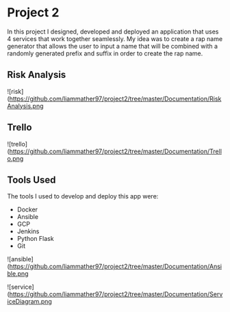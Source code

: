 # Project 2

In this project I designed, developed and deployed an application that uses 4 services that
work together seamlessly. My idea was to create a rap name generator that allows the user to
input a name that will be combined with a randomly generated prefix and suffix in order to
create the rap name.

## Risk Analysis

![risk](https://github.com/liammather97/project2/tree/master/Documentation/RiskAnalysis.png

## Trello

![trello](https://github.com/liammather97/project2/tree/master/Documentation/Trello.png

## Tools Used

The tools I used to develop and deploy this app were:
- Docker
- Ansible
- GCP
- Jenkins
- Python Flask
- Git

![ansible](https://github.com/liammather97/project2/tree/master/Documentation/Ansible.png

![service](https://github.com/liammather97/project2/tree/master/Documentation/ServiceDiagram.png 
